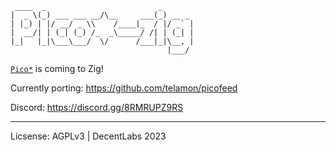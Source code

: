 ```figlet
 ____  _                         _
|  _ \(_) ___ ___ __/\__     ___(_) __ _
| |_) | |/ __/ _ \\    /____|_  / |/ _` |
|  __/| | (_| (_) /_  _\_____/ /| | (_| |
|_|   |_|\___\___/  \/      /___|_|\__, |
                                   |___/
```

[`Pico*`](https://github.com/telamon/picostack) is coming to Zig!

Currently porting: https://github.com/telamon/picofeed

Discord: https://discord.gg/8RMRUPZ9RS

---
Licsense: AGPLv3 | DecentLabs 2023
